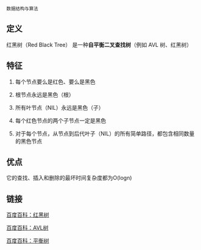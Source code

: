 `数据结构与算法`

## 定义

红黑树（Red Black Tree） 是一种**自平衡二叉查找树**（例如 AVL 树、红黑树）

## 特征
1. 每个节点要么是红色、要么是黑色

2. 根节点永远是黑色（根）

3. 所有叶节点（NIL）永远是黑色（子）

4. 每个红色节点的两个子节点一定是黑色

5. 对于每个节点，从节点到后代叶子（NIL）的所有简单路径，都包含相同数量的黑色节点

## 优点
它的查找、插入和删除的最坏时间复杂度都为O(logn)

## 链接

[百度百科：红黑树](https://baike.baidu.com/item/%E7%BA%A2%E9%BB%91%E6%A0%91)

[百度百科：AVL树](https://baike.baidu.com/item/AVL%E6%A0%91)

[百度百科：平衡树](https://baike.baidu.com/item/%E5%B9%B3%E8%A1%A1%E6%A0%91?fromtitle=%E5%B9%B3%E8%A1%A1%E4%BA%8C%E5%8F%89%E6%A0%91&fromid=10421057)